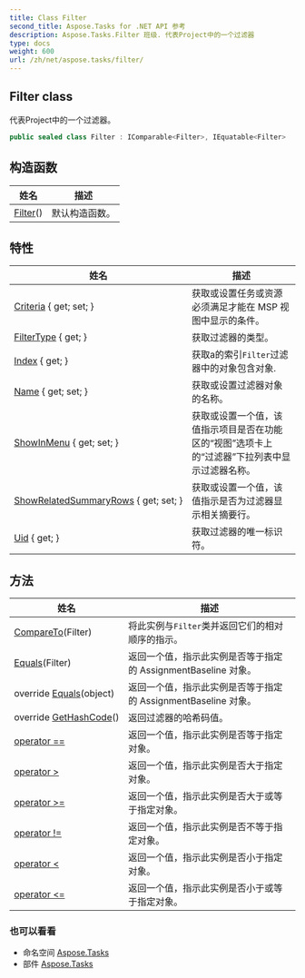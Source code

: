 ```yaml
---
title: Class Filter
second_title: Aspose.Tasks for .NET API 参考
description: Aspose.Tasks.Filter 班级. 代表Project中的一个过滤器
type: docs
weight: 600
url: /zh/net/aspose.tasks/filter/
---
```

## Filter class

代表Project中的一个过滤器。

```csharp
public sealed class Filter : IComparable<Filter>, IEquatable<Filter>
```

## 构造函数

| 姓名 | 描述 |
| --- | --- |
| [Filter](filter/)() | 默认构造函数。 |

## 特性

| 姓名 | 描述 |
| --- | --- |
| [Criteria](../../aspose.tasks/filter/criteria/) { get; set; } | 获取或设置任务或资源必须满足才能在 MSP 视图中显示的条件。 |
| [FilterType](../../aspose.tasks/filter/filtertype/) { get; } | 获取过滤器的类型。 |
| [Index](../../aspose.tasks/filter/index/) { get; } | 获取a的索引`Filter`过滤器中的对象包含对象. |
| [Name](../../aspose.tasks/filter/name/) { get; set; } | 获取或设置过滤器对象的名称。 |
| [ShowInMenu](../../aspose.tasks/filter/showinmenu/) { get; set; } | 获取或设置一个值，该值指示项目是否在功能区的“视图”选项卡上的“过滤器”下拉列表中显示过滤器名称。 |
| [ShowRelatedSummaryRows](../../aspose.tasks/filter/showrelatedsummaryrows/) { get; set; } | 获取或设置一个值，该值指示是否为过滤器显示相关摘要行。 |
| [Uid](../../aspose.tasks/filter/uid/) { get; } | 获取过滤器的唯一标识符。 |

## 方法

| 姓名 | 描述 |
| --- | --- |
| [CompareTo](../../aspose.tasks/filter/compareto/)(Filter) | 将此实例与`Filter`类并返回它们的相对顺序的指示。 |
| [Equals](../../aspose.tasks/filter/equals/#equals)(Filter) | 返回一个值，指示此实例是否等于指定的 AssignmentBaseline 对象。 |
| override [Equals](../../aspose.tasks/filter/equals/#equals_1)(object) | 返回一个值，指示此实例是否等于指定的 AssignmentBaseline 对象。 |
| override [GetHashCode](../../aspose.tasks/filter/gethashcode/)() | 返回过滤器的哈希码值。 |
| [operator ==](../../aspose.tasks/filter/op_equality/) | 返回一个值，指示此实例是否等于指定对象。 |
| [operator &gt;](../../aspose.tasks/filter/op_greaterthan/) | 返回一个值，指示此实例是否大于指定对象。 |
| [operator &gt;=](../../aspose.tasks/filter/op_greaterthanorequal/) | 返回一个值，指示此实例是否大于或等于指定对象。 |
| [operator !=](../../aspose.tasks/filter/op_inequality/) | 返回一个值，指示此实例是否不等于指定对象。 |
| [operator &lt;](../../aspose.tasks/filter/op_lessthan/) | 返回一个值，指示此实例是否小于指定对象。 |
| [operator &lt;=](../../aspose.tasks/filter/op_lessthanorequal/) | 返回一个值，指示此实例是否小于或等于指定对象。 |

### 也可以看看

* 命名空间 [Aspose.Tasks](../../aspose.tasks/)
* 部件 [Aspose.Tasks](../../)


